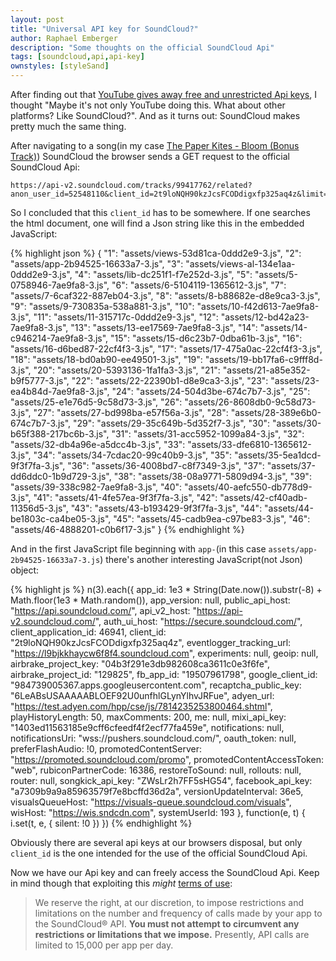 ```yaml
---
layout: post
title: "Universal API key for SoundCloud?"
author: Raphael Emberger
description: "Some thoughts on the official SoundCloud Api"
tags: [soundcloud,api,api-key]
ownstyles: [styleSand]
---
```


After finding out that [YouTube gives away free and unrestricted Api keys](/2017/06/26/youtube_api/), I thought "Maybe it's not only YouTube doing this. What about other platforms? Like SoundCloud?". And as it turns out: SoundCloud makes pretty much the same thing.

After navigating to a song(in my case <a target="\_blank" href="https://soundcloud.com/nettwerkmusicgroup/the-paper-kites-bloom-bonus">The Paper Kites - Bloom (Bonus Track)</a>) SoundCloud the browser sends a GET request to the official SoundCloud Api:

```
https://api-v2.soundcloud.com/tracks/99417762/related?anon_user_id=52548110&client_id=2t9loNQH90kzJcsFCODdigxfp325aq4z&limit=10&offset=0&linked_partitioning=1&app_version=1499251324
```

So I concluded that this `client_id` has to be somewhere. If one searches the html document, one will find a Json string like this in the embedded JavaScript:

{% highlight json %}
{
	"1": "assets/views-53d81ca-0ddd2e9-3.js",
	"2": "assets/app-2b94525-16633a7-3.js",
	"3": "assets/views-al-134e1aa-0ddd2e9-3.js",
	"4": "assets/lib-dc251f1-f7e252d-3.js",
	"5": "assets/5-0758946-7ae9fa8-3.js",
	"6": "assets/6-5104119-1365612-3.js",
	"7": "assets/7-6caf322-887eb04-3.js",
	"8": "assets/8-b88682e-d8e9ca3-3.js",
	"9": "assets/9-730835a-538a881-3.js",
	"10": "assets/10-f42d613-7ae9fa8-3.js",
	"11": "assets/11-315717c-0ddd2e9-3.js",
	"12": "assets/12-bd42a23-7ae9fa8-3.js",
	"13": "assets/13-ee17569-7ae9fa8-3.js",
	"14": "assets/14-c946214-7ae9fa8-3.js",
	"15": "assets/15-d6c23b7-0dba61b-3.js",
	"16": "assets/16-d6bed87-22cf4f3-3.js",
	"17": "assets/17-475a0ac-22cf4f3-3.js",
	"18": "assets/18-bd0ab90-ee49501-3.js",
	"19": "assets/19-bb17fa6-c9fff8d-3.js",
	"20": "assets/20-5393136-1fa1fa3-3.js",
	"21": "assets/21-a85e352-b9f5777-3.js",
	"22": "assets/22-22390b1-d8e9ca3-3.js",
	"23": "assets/23-ea4b84d-7ae9fa8-3.js",
	"24": "assets/24-504d3be-674c7b7-3.js",
	"25": "assets/25-e1e76d5-9c58d73-3.js",
	"26": "assets/26-8608db0-9c58d73-3.js",
	"27": "assets/27-bd998ba-e57f56a-3.js",
	"28": "assets/28-389e6b0-674c7b7-3.js",
	"29": "assets/29-35c649b-5d352f7-3.js",
	"30": "assets/30-b65f388-217bc6b-3.js",
	"31": "assets/31-acc5952-1099a84-3.js",
	"32": "assets/32-db4a96e-a5dcc4b-3.js",
	"33": "assets/33-dfe6810-1365612-3.js",
	"34": "assets/34-7cdac20-99c40b9-3.js",
	"35": "assets/35-5ea1dcd-9f3f7fa-3.js",
	"36": "assets/36-4008bd7-c8f7349-3.js",
	"37": "assets/37-dd6ddc0-1b9d729-3.js",
	"38": "assets/38-08a9771-5809d94-3.js",
	"39": "assets/39-338c982-7ae9fa8-3.js",
	"40": "assets/40-aefc550-db778d9-3.js",
	"41": "assets/41-4fe57ea-9f3f7fa-3.js",
	"42": "assets/42-cf40adb-11356d5-3.js",
	"43": "assets/43-b193429-9f3f7fa-3.js",
	"44": "assets/44-be1803c-ca4be05-3.js",
	"45": "assets/45-cadb9ea-c97be83-3.js",
	"46": "assets/46-4888201-c0b6f17-3.js"
}
{% endhighlight %}

And in the first JavaScript file beginning with `app-`(in this case `assets/app-2b94525-16633a7-3.js`) there's another interesting JavaScript(not Json) object:

{% highlight js %}
n(3).each({
	app_id: 1e3 * String(Date.now()).substr(-8) + Math.floor(1e3 * Math.random()),
	app_version: null,
	public_api_host: "https://api.soundcloud.com/",
	api_v2_host: "https://api-v2.soundcloud.com/",
	auth_ui_host: "https://secure.soundcloud.com/",
	client_application_id: 46941,
	client_id: "2t9loNQH90kzJcsFCODdigxfp325aq4z",
	eventlogger_tracking_url: "https://l9bjkkhaycw6f8f4.soundcloud.com",
	experiments: null,
	geoip: null,
	airbrake_project_key: "04b3f291e3db982608ca3611c0e3f6fe",
	airbrake_project_id: "129825",
	fb_app_id: "19507961798",
	google_client_id: "984739005367.apps.googleusercontent.com",
	recaptcha_public_key: "6LeABsUSAAAAABLOEF92U0unfhlGLynYlhvJRFue",
	adyen_url: "https://test.adyen.com/hpp/cse/js/7814235253800464.shtml",
	playHistoryLength: 50,
	maxComments: 200,
	me: null,
	mixi_api_key: "1403ed11563185e9cff6cfeedf4f2ecf77fa459e",
	notifications: null,
	notificationsUri: "wss://pushers.soundcloud.com/",
	oauth_token: null,
	preferFlashAudio: !0,
	promotedContentServer: "https://promoted.soundcloud.com/promo",
	promotedContentAccessToken: "web",
	rubiconPartnerCode: 16386,
	restoreToSound: null,
	rollouts: null,
	router: null,
	songkick_api_key: "ZWsLr2h7FF5sHG54",
	facebook_api_key: "a7309b9a9a85963579f7e8bcffd36d2a",
	versionUpdateInterval: 36e5,
	visualsQueueHost: "https://visuals-queue.soundcloud.com/visuals",
	wisHost: "https://wis.sndcdn.com",
	systemUserId: 193
}, function(e, t) {
	i.set(t, e, {
		silent: !0
	})
})
{% endhighlight %}

Obviously there are several api keys at our browsers disposal, but only `client_id` is the one intended for the use of the official SoundCloud Api.

Now we have our Api key and can freely access the SoundCloud Api. Keep in mind though that exploiting this *might* <a target="\_blank" href="https://developers.soundcloud.com/docs/api/terms-of-use#quotas">terms of use</a>:

> We reserve the right, at our discretion, to impose restrictions and limitations on the number and frequency of calls made by your app to the SoundCloud® API. **You must not attempt to circumvent any restrictions or limitations that we impose.** Presently, API calls are limited to 15,000 per app per day.
